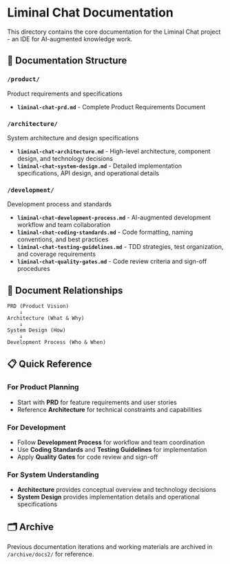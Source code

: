 # Liminal Chat Documentation

This directory contains the core documentation for the Liminal Chat project - an IDE for AI-augmented knowledge work.

## 📁 Documentation Structure

### `/product/`
Product requirements and specifications
- **`liminal-chat-prd.md`** - Complete Product Requirements Document

### `/architecture/`
System architecture and design specifications
- **`liminal-chat-architecture.md`** - High-level architecture, component design, and technology decisions
- **`liminal-chat-system-design.md`** - Detailed implementation specifications, API design, and operational details

### `/development/`
Development process and standards
- **`liminal-chat-development-process.md`** - AI-augmented development workflow and team collaboration
- **`liminal-chat-coding-standards.md`** - Code formatting, naming conventions, and best practices
- **`liminal-chat-testing-guidelines.md`** - TDD strategies, test organization, and coverage requirements
- **`liminal-chat-quality-gates.md`** - Code review criteria and sign-off procedures

## 🎯 Document Relationships

```
PRD (Product Vision)
    ↓
Architecture (What & Why)
    ↓
System Design (How)
    ↓
Development Process (Who & When)
```

## 📋 Quick Reference

### For Product Planning
- Start with **PRD** for feature requirements and user stories
- Reference **Architecture** for technical constraints and capabilities

### For Development
- Follow **Development Process** for workflow and team coordination
- Use **Coding Standards** and **Testing Guidelines** for implementation
- Apply **Quality Gates** for code review and sign-off

### For System Understanding
- **Architecture** provides conceptual overview and technology decisions
- **System Design** provides implementation details and operational specifications

## 🗂️ Archive

Previous documentation iterations and working materials are archived in `/archive/docs2/` for reference.
